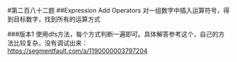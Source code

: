 #第二百八十二题
##Expression Add Operators
对一组数字中插入运算符号，得到目标数字，找到所有的运算方式

###版本1
使用dfs方法，每个方式判断一遍即可。具体解答参考这个，自己的方法比较复杂，没有调试出来：   
https://segmentfault.com/a/1190000003797204
